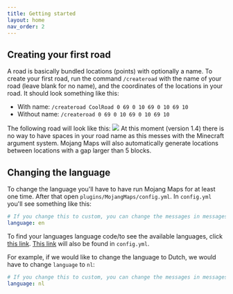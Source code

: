 ```yaml
---
title: Getting started
layout: home
nav_order: 2
---
```


## Creating your first road
A road is basically bundled locations (points) with optionally a name. To create your first road, run the command `/createroad` with the name of your road (leave blank for no name), and the coordinates of the locations in your road. It should look something like this:
- With name: `/createroad CoolRoad 0 69 0 10 69 0 10 69 10`
- Without name: `/createroad 0 69 0 10 69 0 10 69 10`

The following road will look like this:
![](../assets/images/CoolRoad.png)
At this moment (version 1.4) there is no way to have spaces in your road name as this messes with the Minecraft argument system. Mojang Maps will also automatically generate locations between locations with a gap larger than 5 blocks.

## Changing the language
To change the language you'll have to have run Mojang Maps for at least one time. After that open `plugins/MojangMaps/config.yml`. In `config.yml` you'll see something like this:
````yaml
# If you change this to custom, you can change the messages in messages.yml. Codes that can be used as language: https://github.com/Abelkrijgtalles/mojang-maps-data/blob/main/README.md#the-following-codes-can-be-used-as-language
language: en
````
To find your languages language code/to see the available languages, click [this link]. [This link] will also be found in `config.yml`.

For example, if we would like to change the language to Dutch, we would have to change `language` to `nl`:
````yaml
# If you change this to custom, you can change the messages in messages.yml. Codes that can be used as language: https://github.com/Abelkrijgtalles/mojang-maps-data/blob/main/README.md#the-following-codes-can-be-used-as-language
language: nl
````

[this link]: https://github.com/Abelkrijgtalles/mojang-maps-data/blob/main/README.md#the-following-codes-can-be-used-as-language
[This link]: https://github.com/Abelkrijgtalles/mojang-maps-data/blob/main/README.md#the-following-codes-can-be-used-as-language